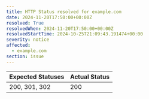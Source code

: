 ```yaml
---
title: HTTP Status resolved for example.com
date: 2024-11-20T17:50:00+00:00Z
resolved: True
resolvedWhen: 2024-11-20T17:50:00+00:00Z
resolvedStartTime: 2024-10-25T21:09:43.191474+00:00
severity: notice
affected:
  - example.com
section: issue
---
```


| Expected Statuses | Actual Status  |
|-------------------|----------------|
| 200, 301, 302 | 200 |
